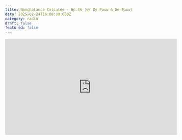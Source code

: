 ```yaml
---
title: Nonchalance Calculée - Ep.46 (w/ De Pauw & De Pauw)
date: 2025-02-24T16:00:00.000Z
category: radio
draft: false
featured: false
---
```

<iframe width="560" height="315" src="https://www.youtube.com/embed/ovacHiL_8Fg?si=E30nRT3lyOCvI7Ox" title="YouTube video player" frameborder="0" allow="accelerometer; autoplay; clipboard-write; encrypted-media; gyroscope; picture-in-picture; web-share" referrerpolicy="strict-origin-when-cross-origin" allowfullscreen></iframe>
